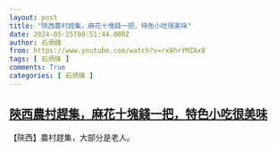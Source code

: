 ```yaml
---
layout: post
title: "陝西農村趕集，麻花十塊錢一把，特色小吃很美味"
date: 2024-05-25T00:51:44.000Z
author: 石炳鋒
from: https://www.youtube.com/watch?v=rx8hrYMZAx8
tags: [ 石炳锋 ]
comments: True
categories: [ 石炳锋 ]
---
```

<!--1716598304000-->
[陝西農村趕集，麻花十塊錢一把，特色小吃很美味](https://www.youtube.com/watch?v=rx8hrYMZAx8)
------

<div>
【陝西】農村趕集，大部分是老人。
</div>
